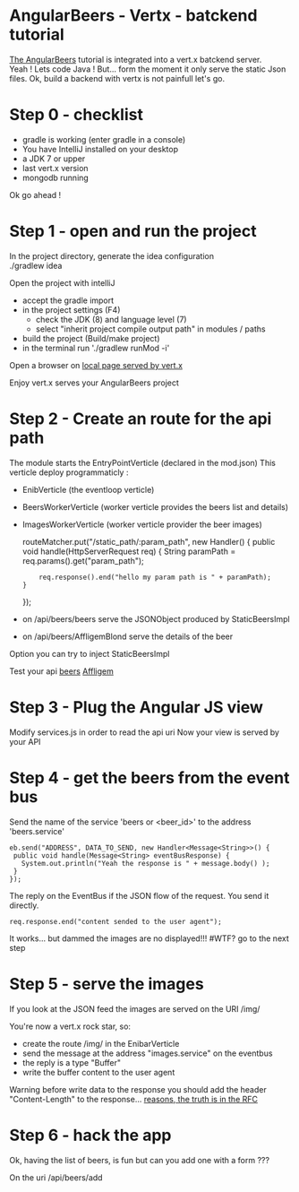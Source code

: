 # AngularBeers - Vertx - batckend tutorial #


[The AngularBeers](https://github.com/LostInBrittany/angular-beers) tutorial is integrated into a vert.x batckend server.                               
Yeah ! Lets code Java !
But... form the moment it only serve the static Json files.
Ok, build a backend with vertx is not painfull let's go.


# Step 0 - checklist #
 - gradle is working (enter gradle in a console)
 - You have IntelliJ installed on your desktop
 - a JDK 7 or upper
 - last vert.x version
 - mongodb running
 
Ok go ahead !
 
# Step 1 - open and run the project #
In the project directory, generate the idea configuration  
./gradlew idea 

Open the project with intelliJ 
 - accept the gradle import
 - in the project settings (F4)
   - check the JDK (8) and language level (7)
   - select "inherit project compile output path" in modules / paths
 - build the project (Build/make project)
 - in the terminal run './gradlew runMod -i'
 
 Open a browser on [local page served by vert.x](http://localhost:44081/index.html)
 
 Enjoy vert.x serves your AngularBeers project

# Step 2 - Create an route for the api path #

The module starts the EntryPointVerticle (declared in the mod.json)
This verticle deploy programmaticly :
  - EnibVerticle (the eventloop verticle)
  - BeersWorkerVerticle (worker verticle provides the beers list and details)
  - ImagesWorkerVerticle (worker verticle provider the beer images)
  
    routeMatcher.put("/static_path/:param_path", new Handler<HttpServerRequest>() {
        public void handle(HttpServerRequest req) {
            String paramPath = req.params().get("param_path");

            req.response().end("hello my param path is " + paramPath);
        }
    });
    
   - on /api/beers/beers serve the JSONObject produced by StaticBeersImpl
   - on /api/beers/AffligemBlond serve the details of the beer
   
   Option you can try to inject StaticBeersImpl 
    
   Test your api 
   [beers](http://localhost:44081/api/beers/beeers)
   [Affligem](http://localhost:44081/api/beers/AffligemBlond)
   
# Step 3 - Plug the Angular JS view
 
 Modify services.js in order to read the api uri 
 Now your view is served by your API
  
# Step 4 - get the beers from the event bus
  
  Send the name of the service 'beers or <beer_id>' to the address 'beers.service'
  
    eb.send("ADDRESS", DATA_TO_SEND, new Handler<Message<String>>() {
     public void handle(Message<String> eventBusResponse) {       
       System.out.println("Yeah the response is " + message.body() );
     }
    });
  
   The reply on the EventBus if the JSON flow of the request. You send it directly.
   
    req.response.end("content sended to the user agent");
   
   It works... but dammed the images are no displayed!!! #WTF? go to the next step
   
# Step 5 - serve the images

  If you look at the JSON feed the images are served on the URI /img/<filename>
  
  You're now a vert.x rock star, so:
   
   - create the route /img/<filename> in the EnibarVerticle
   - send the message <filename> at the address "images.service" on the eventbus
   - the reply is a type "Buffer"
   - write the buffer content to the user agent
   
 Warning before write data to the response you should add the header "Content-Length" to the response... 
 [reasons, the truth is in the RFC](http://www.w3.org/Protocols/rfc2616/rfc2616-sec14.html)
 
# Step 6 - hack the app

Ok, having the list of beers, is fun but can you add one with a form ???

On the uri /api/beers/add

